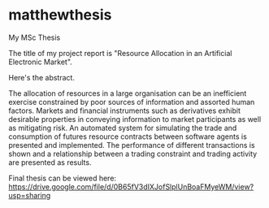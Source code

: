 # matthewthesis
My MSc Thesis

The title of my project report is "Resource Allocation in an Artificial Electronic Market".

Here's the abstract.

The allocation of resources in a large organisation can be an inefficient exercise constrained by poor sources of information and assorted human factors. Markets and financial instruments such as derivatives exhibit desirable properties in conveying information to market participants as well as mitigating risk. An automated system for simulating the trade and consumption of futures resource contracts between software agents is presented and implemented. The performance of different transactions is shown and a relationship between a trading constraint and trading activity are presented as results.

Final thesis can be viewed here: https://drive.google.com/file/d/0B65fV3dIXJofSlplUnBoaFMyeWM/view?usp=sharing
